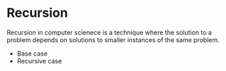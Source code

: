 # Recursion

Recursion in computer scienece is a technique where the solution to a problem depends on solutions to smaller instances of the same problem.

* Base case
* Recursive case